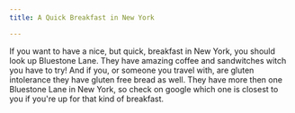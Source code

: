 ```yaml
---
title: A Quick Breakfast in New York

---
```


<p1>If you want to have a nice, but quick, breakfast in New York, you should look up Bluestone Lane. They have amazing coffee and sandwitches witch you have to try! And if you, or someone you travel with, are gluten intolerance they have gluten free bread as well. They have more then one Bluestone Lane in New York, so check on google which one is closest to you if you're  up for that kind of breakfast.</p>
